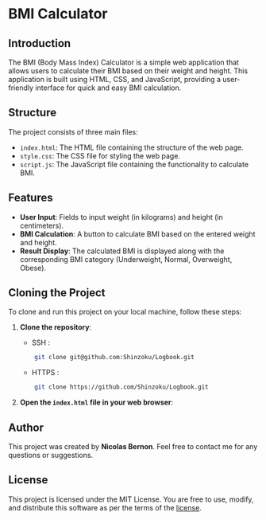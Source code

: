 # BMI Calculator

## Introduction

The BMI (Body Mass Index) Calculator is a simple web application that allows users to calculate their BMI based on their weight and height. This application is built using HTML, CSS, and JavaScript, providing a user-friendly interface for quick and easy BMI calculation.

## Structure

The project consists of three main files:

- `index.html`: The HTML file containing the structure of the web page.
- `style.css`: The CSS file for styling the web page.
- `script.js`: The JavaScript file containing the functionality to calculate BMI.

## Features

- **User Input**: Fields to input weight (in kilograms) and height (in centimeters).
- **BMI Calculation**: A button to calculate BMI based on the entered weight and height.
- **Result Display**: The calculated BMI is displayed along with the corresponding BMI category (Underweight, Normal, Overweight, Obese).

## Cloning the Project

To clone and run this project on your local machine, follow these steps:

1. **Clone the repository**:

    + SSH :

    ```bash
        git clone git@github.com:Shinzoku/Logbook.git
    ```

    + HTTPS :

    ```bash
        git clone https://github.com/Shinzoku/Logbook.git
    ```

2. **Open the `index.html` file in your web browser**:

## Author

This project was created by **Nicolas Bernon**. Feel free to contact me for any questions or suggestions.

## License

This project is licensed under the MIT License. You are free to use, modify, and distribute this software as per the terms of the [license](LICENCE.txt).